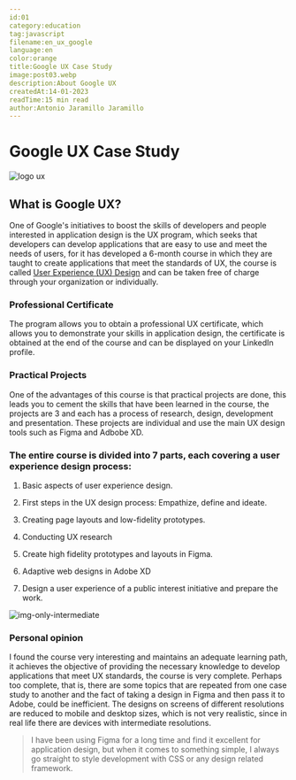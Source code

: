 ```yaml
---
id:01
category:education
tag:javascript
filename:en_ux_google
language:en
color:orange
title:Google UX Case Study
image:post03.webp
description:About Google UX
createdAt:14-01-2023
readTime:15 min read
author:Antonio Jaramillo Jaramillo
---
```


# Google UX Case Study

![logo ux](https://backendblog.fly.dev/api/v2/images/articles/post03.webp)

## What is Google UX?

One of Google's initiatives to boost the skills of developers and people interested in application design is the UX program, which seeks that developers can develop applications that are easy to use and meet the needs of users, for it has developed a 6-month course in which they are taught to create applications that meet the standards of UX, the course is called [User Experience (UX) Design](https://www.coursera.org/professional-certificates/google-ux-design) and can be taken free of charge through your organization or individually.

### Professional Certificate

The program allows you to obtain a professional UX certificate, which allows you to demonstrate your skills in application design, the certificate is obtained at the end of the course and can be displayed on your LinkedIn profile.

### Practical Projects

One of the advantages of this course is that practical projects are done, this leads you to cement the skills that have been learned in the course, the projects are 3 and each has a process of research, design, development and presentation. These projects are individual and use the main UX design tools such as Figma and Adbobe XD.

### The entire course is divided into 7 parts, each covering a user experience design process:

1. Basic aspects of user experience design.

2. First steps in the UX design process: Empathize, define and ideate.

3. Creating page layouts and low-fidelity prototypes.

4. Conducting UX research

5. Create high fidelity prototypes and layouts in Figma.

6. Adaptive web designs in Adobe XD

7. Design a user experience of a public interest initiative and prepare the work.


![img-only-intermediate](https://backendblog.fly.dev/api/v2/images/articles/post03-01.webp)

### Personal opinion

I found the course very interesting and maintains an adequate learning path, it achieves the objective of providing the necessary knowledge to develop applications that meet UX standards, the course is very complete. 
Perhaps too complete, that is, there are some topics that are repeated from one case study to another and the fact of taking a design in Figma and then pass it to Adobe, could be inefficient. The designs on screens of different resolutions are reduced to mobile and desktop sizes, which is not very realistic, since in real life there are devices with intermediate resolutions.

> I have been using Figma for a long time and find it excellent for application design, but when it comes to something simple, I always go straight to style development with CSS or any design related framework.

